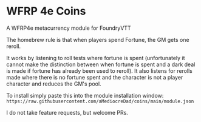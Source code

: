# WFRP 4e Coins
A WFRP4e metacurrency module for FoundryVTT

The homebrew rule is that when players spend Fortune, the GM gets one reroll.

It works by listening to roll tests where fortune is spent (unfortunately it cannot make the distinction between when fortune is spent and a dark deal is made if fortune has already been used to reroll). It also listens for rerolls made where there is no fortune spent and the character is not a player character and reduces the GM's pool.

To install simply paste this into the module installation window: `https://raw.githubusercontent.com/aMediocreDad/coins/main/module.json`

I do not take feature requests, but welcome PRs.
